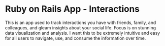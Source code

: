 # Ruby on Rails App - Interactions

This is an app used to track interactions you have with friends, family, and colleagues, and gleam insights about your social life. Focus is on stunning data visualization and analysis. I want this to be extremely intuitive and easy for all users to navigate, use, and consume the information over time. 

